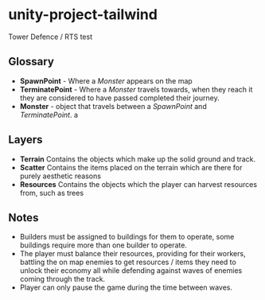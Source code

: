 # unity-project-tailwind
Tower Defence / RTS test

## Glossary
- **SpawnPoint** - Where a *Monster* appears on the map
- **TerminatePoint** - Where a *Monster* travels towards, when they reach it they are considered to have passed completed their journey.
- **Monster** - object that travels between a *SpawnPoint* and *TerminatePoint*.
a
## Layers
 - **Terrain** Contains the objects which make up the solid ground and track. 
 - **Scatter** Contains the items placed on the terrain which are there for purely aesthetic reasons
 - **Resources** Contains the objects which the player can harvest resources from, such as trees

 ## Notes
 - Builders must be assigned to buildings for them to operate, some buildings require more than one builder to operate.
 - The player must balance their resources, providing for their workers, battling the on map enemies to get resources / items they need to unlock their economy all while defending against waves of enemies coming through the track.
 - Player can only pause the game during the time between waves.